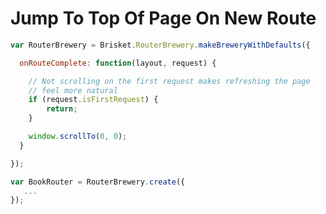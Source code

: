 Jump To Top Of Page On New Route
================================

```js
var RouterBrewery = Brisket.RouterBrewery.makeBreweryWithDefaults({

  onRouteComplete: function(layout, request) {

    // Not scrolling on the first request makes refreshing the page
    // feel more natural
    if (request.isFirstRequest) {
        return;
    }

    window.scrollTo(0, 0);
  }

});

var BookRouter = RouterBrewery.create({
   ...
});

```
